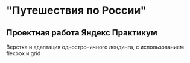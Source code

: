 <h1>"Путешествия по России"</h1>
<h2>Проектная работа Яндекс Практикум</h2>
<p>Верстка и адаптация одностроничного лендинга, с использованием flexbox и grid</p>

